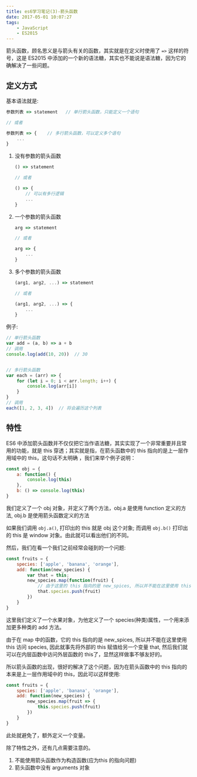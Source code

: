 ```yaml
---
title: es6学习笔记(3)-箭头函数
date: 2017-05-01 10:07:27
tags:
    - JavaScript
    - ES2015
---
```


箭头函数，顾名思义是与箭头有关的函数，其实就是在定义时使用了 `=>` 这样的符号，这是 ES2015 中添加的一个新的语法糖，其实也不能说是语法糖，因为它的确解决了一些问题。

## 定义方式

基本语法就是:

```javascript
参数列表 => statement   // 单行箭头函数，只能定义一个语句

// 或者

参数列表 => {    // 多行箭头函数，可以定义多个语句
    ...
}
```

1. 没有参数的箭头函数

    ```javascript
    () => statement

    // 或者

    () => {
        // 可以有多行逻辑
        ...
    }
    ```

2. 一个参数的箭头函数

    ```javascript
    arg => statement

    // 或者

    arg => {
        ...
    }
    ```

3. 多个参数的箭头函数

    ```javascript
    (arg1, arg2, ...) => statement

    // 或者

    (arg1, arg2, ...) => {
        ...
    }
    ```

例子:

```javascript
// 单行箭头函数
var add = (a, b) => a + b
// 调用
console.log(add(10, 20))  // 30   


// 多行箭头函数
var each = (arr) => {
    for (let i = 0; i < arr.length; i++) {
        console.log(arr[i])
    }
} 
// 调用
each([1, 2, 3, 4])  // 将会遍历这个列表
```

## 特性

ES6 中添加箭头函数并不仅仅把它当作语法糖，其实实现了一个非常重要并且常用的功能，就是 this 穿透；其实就是指，在箭头函数中的 this 指向的是上一层作用域中的 this，这句话不太明确 ，我们来举个例子说明：

```javascript
const obj = {
    a: function() {
        console.log(this)
    },
    b: () => console.log(this)
}
```

我们定义了一个 obj 对象，并定义了两个方法，obj.a 是使用 function 定义的方法, obj.b 是使用箭头函数定义的方法

如果我们调用 `obj.a()`, 打印出的 this 就是 obj 这个对象; 而调用 `obj.b()` 打印出的 this 是 window 对象。由此就可以看出他们的不同。

然后，我们在看一个我们之前经常会碰到的一个问题:

```javascript
const fruits = {
    species: ['apple', 'banana', 'orange'],
    add: function(new_species) {
        var that = this;
        new_species.map(function(fruit) {
            // 由于这里的 this 指向的是 new_spices, 所以并不能在这里使用 this 访问 species, 因此就事先将外部的 this 赋值给另一个变量
            that.species.push(fruit)
        })
    }
}
```

这里我们定义了一个水果对象，为他定义了一个 species(种类)属性，一个用来添加更多种类的 add 方法。

由于在 map 中的函数，它的 this 指向的是 new_spices, 所以并不能在这里使用 this 访问 species, 因此就事先将外部的 this 赋值给另一个变量 that, 然后我们就可以在内层函数中访问外层函数的 this了，显然这样做事不够友好的。

所以箭头函数的出现，很好的解决了这个问题，因为在箭头函数中的 this 指向的本来是上一层作用域中的 this，因此可以这样使用:

```javascript
const fruits = {
    species: ['apple', 'banana', 'orange'],
    add: function(new_species) {
        new_species.map(fruit => {
            this.species.push(fruit)
        })
    }
}
```

此处就避免了，额外定义一个变量。

除了特性之外，还有几点需要注意的。

1. 不能使用箭头函数作为构造函数(应为this 的指向问题)
2. 箭头函数中没有 arguments 对象

